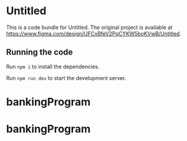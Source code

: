 
  # Untitled

  This is a code bundle for Untitled. The original project is available at https://www.figma.com/design/UFCxBfeV2PqCYKW5boKVwB/Untitled.

  ## Running the code

  Run `npm i` to install the dependencies.

  Run `npm run dev` to start the development server.
  # bankingProgram
# bankingProgram
